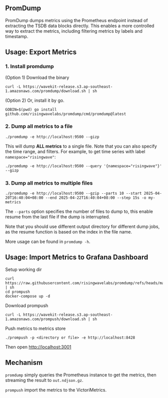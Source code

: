 ## PromDump

PromDump dumps metrics using the Prometheus endpoint instead of extracting the TSDB data blocks directly. This enables a more controlled way to extract the metrics, including filtering metrics by labels and timestamp. 

## Usage: Export Metrics

### 1. Install promdump
(Option 1) Download the binary
```shell
curl -L https://wavekit-release.s3.ap-southeast-1.amazonaws.com/promdump/download.sh | sh
```

(Option 2) Or, install it by go.
```shell
GOBIN=$(pwd) go install github.com/risingwavelabs/promdump/cmd/promdump@latest
```

### 2. Dump all metrics to a file
```shell
./promdump -e http://localhost:9500 --gizp
```
This will dump **ALL metrics** to a single file. Note that you can also specify the time range, and filters.  For example, to get time series with label `namespace="risingwave"`:
```shell
./promdump -e http://localhost:9500 --query '{namespace="risingwave"}' --gizp
```

### 3. Dump all metrics to multiple files
```shell
./promdump -e http://localhost:9500 --gzip --parts 10 --start 2025-04-20T16:40:04+08:00 --end 2025-04-22T16:40:04+08:00 --step 15s -o my-metrics
```

The `--parts` option specifies the number of files to dump to, this enable resume from the last file if the dump is interrupted. 

Note that you should use different output directory for different dump jobs, as the resume function is based on the index in the file name.

More usage can be found in `promdump -h`.

## Usage: Import Metrics to Grafana Dashboard

Setup working dir
```shell
curl https://raw.githubusercontent.com/risingwavelabs/promdump/refs/heads/main/examples/prompush/download.sh | sh
cd prompush
docker-compose up -d
```

Download prompush
```shell
curl -L https://wavekit-release.s3.ap-southeast-1.amazonaws.com/prompush/download.sh | sh 
```

Push metrics to metrics store
```
./prompush -p <directory or file> -e http://localhost:8428
```

Then open [http://localhost:3001](http://localhost:3001)

## Mechanism

`promdump` simply queries the Prometheus instance to get the metrics, then streaming the result to `out.ndjson.gz`. 

`prompush` import the metrics to the VictoriMetrics.

